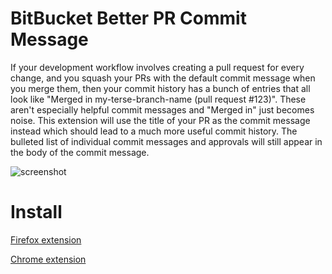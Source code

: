 # BitBucket Better PR Commit Message

If your development workflow involves creating a pull request for every change, and you squash your PRs with the default commit message when you merge them, then your commit history has a bunch of entries that all look like "Merged in my-terse-branch-name (pull request #123)". These aren't especially helpful commit messages and "Merged in" just becomes noise. This extension will use the title of your PR as the commit message instead which should lead to a much more useful commit history. The bulleted list of individual commit messages and approvals will still appear in the body of the commit message.

![screenshot](https://raw.githubusercontent.com/reywood/bitbucket-pr-commit-message/master/images/screen-shot-1.png)

# Install

[Firefox extension](https://addons.mozilla.org/en-US/firefox/addon/bitbucket-better-pr-commit-msg/)

[Chrome extension](https://chrome.google.com/webstore/detail/bitbucket-better-pr-commi/pefbikdjkkbbkmlnmfoogcpomlcngaho)
